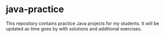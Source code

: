 # java-practice

This repository contains practice Java projects for my students. It will be updated as time goes by with solutions and additional exercises.
